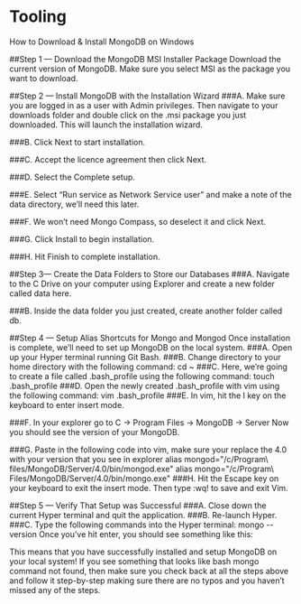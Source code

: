# Tooling
How to Download & Install MongoDB on Windows

##Step 1 — Download the MongoDB MSI Installer Package
Download the current version of MongoDB. Make sure you select MSI as the package you want to download.

##Step 2 — Install MongoDB with the Installation Wizard
###A. Make sure you are logged in as a user with Admin privileges. Then navigate to your downloads folder and double click on the .msi package you just downloaded. This will launch the installation wizard.

###B. Click Next to start installation.

###C. Accept the licence agreement then click Next.

###D. Select the Complete setup.

###E. Select “Run service as Network Service user” and make a note of the data directory, we’ll need this later.

###F. We won’t need Mongo Compass, so deselect it and click Next.

###G. Click Install to begin installation.

###H. Hit Finish to complete installation.

##Step 3— Create the Data Folders to Store our Databases
###A. Navigate to the C Drive on your computer using Explorer and create a new folder called data here.

###B. Inside the data folder you just created, create another folder called db.

##Step 4 — Setup Alias Shortcuts for Mongo and Mongod
Once installation is complete, we’ll need to set up MongoDB on the local system.
###A. Open up your Hyper terminal running Git Bash.
###B. Change directory to your home directory with the following command:
cd ~
###C. Here, we’re going to create a file called .bash_profile using the following command:
touch .bash_profile
###D. Open the newly created .bash_profile with vim using the following command:
vim .bash_profile
###E. In vim, hit the I key on the keyboard to enter insert mode.

###F. In your explorer go to C → Program Files → MongoDB → Server
Now you should see the version of your MongoDB.

###G. Paste in the following code into vim, make sure your replace the 4.0 with your version that you see in explorer
alias mongod="/c/Program\ files/MongoDB/Server/4.0/bin/mongod.exe"
alias mongo="/c/Program\ Files/MongoDB/Server/4.0/bin/mongo.exe"
###H. Hit the Escape key on your keyboard to exit the insert mode. Then type
:wq!
to save and exit Vim.

##Step 5 — Verify That Setup was Successful
###A. Close down the current Hyper terminal and quit the application.
###B. Re-launch Hyper.
###C. Type the following commands into the Hyper terminal:
mongo --version
Once you’ve hit enter, you should see something like this:


This means that you have successfully installed and setup MongoDB on your local system!
If you see something that looks like bash mongo command not found, then make sure you check back at all the steps above and follow it step-by-step making sure there are no typos and you haven’t missed any of the steps.
